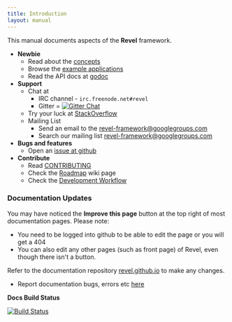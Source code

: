 ```yaml
---
title: Introduction
layout: manual
---
```


This manual documents aspects of the **Revel** framework.

- **Newbie**
    - Read about the [concepts](concepts.html)
    - Browse the [example applications](/examples/)
    - Read the API docs at [godoc](https://godoc.org/github.com/revel/revel)
- **Support**
    - Chat at
      - IRC channel -  `irc.freenode.net#revel`
      - Gitter = [![Gitter Chat](http://img.shields.io/badge/chat-online-brightgreen.svg)](https://gitter.im/revel/community)
    - Try your luck at [StackOverflow](http://stackoverflow.com/questions/tagged/revel)
    - Mailing List
      - Send an email to the [revel-framework@googlegroups.com](mailto:revel-framework@googlegroups.com)
      - Search our mailing list [revel-framework@googlegroups.com](https://groups.google.com/forum/#!forum/revel-framework)
- **Bugs and features**
    - Open an [issue at github](https://github.com/revel/revel/issues)
- **Contribute**
    - Read [CONTRIBUTING](https://github.com/revel/revel/blob/master/CONTRIBUTING.md)
    - Check the [Roadmap](https://github.com/revel/revel/wiki/Roadmap) wiki page
    - Check the [Development Workflow](https://github.com/revel/revel/wiki/Revel-Workflow)

### Documentation Updates

You may have noticed the **Improve this page** button at the top right of most documentation pages. Please note:

- You need to be logged into github to be able to edit the page or you will get a 404
- You can also edit any other pages (such as front page) of Revel, even though there isn't a button.


Refer to the documentation repository [revel.github.io](https://github.com/revel/revel.github.io) to make any changes.

- Report documentation bugs, errors etc [here](https://github.com/revel/revel.github.io/issues)

**Docs Build Status**

[![Build Status](https://travis-ci.org/revel/revel.github.io.svg?branch=master)](https://travis-ci.org/revel/revel.github.io)
